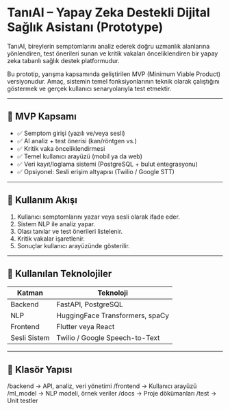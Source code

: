 # TanıAI – Yapay Zeka Destekli Dijital Sağlık Asistanı (Prototype)

TanıAI, bireylerin semptomlarını analiz ederek doğru uzmanlık alanlarına yönlendiren, test önerileri sunan ve kritik vakaları önceliklendiren bir yapay zeka tabanlı sağlık destek platformudur.

Bu prototip, yarışma kapsamında geliştirilen MVP (Minimum Viable Product) versiyonudur. Amaç, sistemin temel fonksiyonlarının teknik olarak çalıştığını göstermek ve gerçek kullanıcı senaryolarıyla test etmektir.

---

## 🎯 MVP Kapsamı

- ✅ Semptom girişi (yazılı ve/veya sesli)
- ✅ AI analiz + test önerisi (kan/röntgen vs.)
- ✅ Kritik vaka önceliklendirmesi
- ✅ Temel kullanıcı arayüzü (mobil ya da web)
- ✅ Veri kayıt/loglama sistemi (PostgreSQL + bulut entegrasyonu)
- ✅ Opsiyonel: Sesli erişim altyapısı (Twilio / Google STT)

---

## 🧠 Kullanım Akışı

1. Kullanıcı semptomlarını yazar veya sesli olarak ifade eder.
2. Sistem NLP ile analiz yapar.
3. Olası tanılar ve test önerileri listelenir.
4. Kritik vakalar işaretlenir.
5. Sonuçlar kullanıcı arayüzünde gösterilir.

---

## 🧰 Kullanılan Teknolojiler

| Katman      | Teknoloji                          |
|-------------|------------------------------------|
| Backend     | FastAPI, PostgreSQL                |
| NLP         | HuggingFace Transformers, spaCy   |
| Frontend    | Flutter veya React                 |
| Sesli Sistem| Twilio / Google Speech-to-Text     |

---

## 📁 Klasör Yapısı
/backend → API, analiz, veri yönetimi
/frontend → Kullanıcı arayüzü
/ml_model → NLP modeli, örnek veriler
/docs → Proje dökümanları
/test → Unit testler

